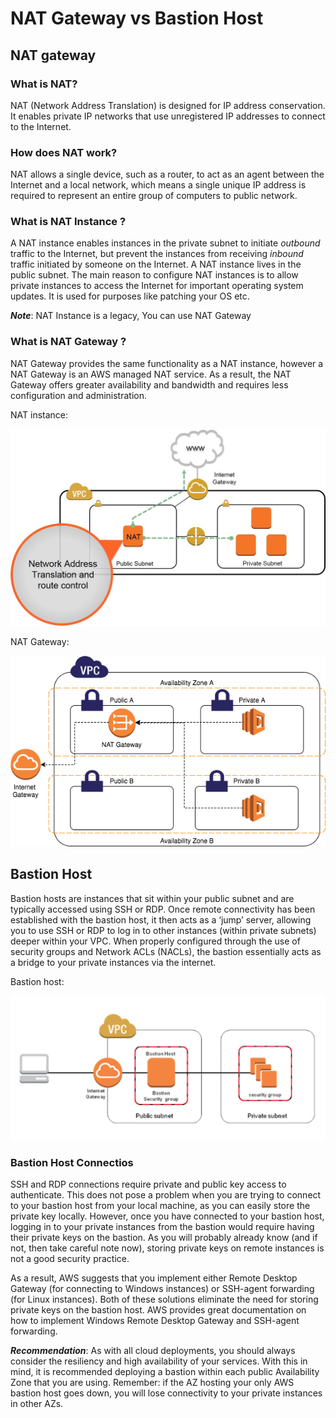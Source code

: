 # NAT Gateway vs Bastion Host
## NAT gateway

### What is NAT?

NAT (Network Address Translation) is designed for IP address conservation. It enables private IP networks that use unregistered IP addresses to connect to the Internet.

### How does NAT work?

NAT allows a single device, such as a router, to act as an agent between the Internet and a local network, which means a single unique IP address is required to represent an entire group of computers to public network.

### What is NAT Instance ?

A NAT instance enables instances in the private subnet to initiate _outbound_ traffic to the Internet, but prevent the instances from receiving _inbound_ traffic initiated by someone on the Internet. A NAT instance lives in the public subnet. The main reason to configure NAT instances is to allow private instances to access the Internet for important operating system updates. It is used for purposes like patching your OS etc.

***Note***: NAT Instance is a legacy, You can use NAT Gateway

### What is NAT Gateway ?

NAT Gateway provides the same functionality as a NAT instance, however a NAT Gateway is an AWS managed NAT service. As a result, the NAT Gateway offers greater availability and bandwidth and requires less configuration and administration.

NAT instance:

![a](pic/nat_instance.jpg)

NAT Gateway:

![a](pic/nat_gateway.png)

## Bastion Host
Bastion hosts are instances that sit within your public subnet and are typically accessed using SSH or RDP. Once remote connectivity has been established with the bastion host, it then acts as a ‘jump’ server, allowing you to use SSH or RDP to log in to other instances (within private subnets) deeper within your VPC. When properly configured through the use of security groups and Network ACLs (NACLs), the bastion essentially acts as a bridge to your private instances via the internet.

Bastion host:

![a](pic/bastion_host.png)

### Bastion Host Connectios

SSH and RDP connections require private and public key access to authenticate. This does not pose a problem when you are trying to connect to your bastion host from your local machine, as you can easily store the private key locally. However, once you have connected to your bastion host, logging in to your private instances from the bastion would require having their private keys on the bastion. As you will probably already know (and if not, then take careful note now), storing private keys on remote instances is not a good security practice.

As a result, AWS suggests that you implement either Remote Desktop Gateway (for connecting to Windows instances) or SSH-agent forwarding (for Linux instances). Both of these solutions eliminate the need for storing private keys on the bastion host. AWS provides great documentation on how to implement Windows Remote Desktop Gateway and SSH-agent forwarding.

***Recommendation***: As with all cloud deployments, you should always consider the resiliency and high availability of your services. With this in mind, it is recommended deploying a bastion within each public Availability Zone that you are using. Remember: if the AZ hosting your only AWS bastion host goes down, you will lose connectivity to your private instances in other AZs.